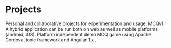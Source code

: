 # Projects
Personal and collaborative projects for experimentation and usage.
MCQv1 : A hybrid application can be run both on web as well as mobile platforms (android, iOS). Platform independent demo MCQ game using Apache Cordova, ionic framework and Angular 1.x .  
